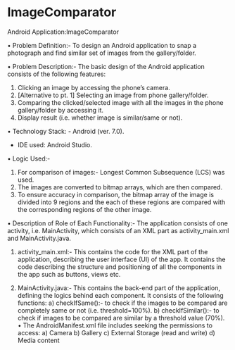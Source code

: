 # ImageComparator
Android Application:ImageComparator

•	Problem Definition:- To design an Android application to snap a photograph and find similar set of images from the gallery/folder.

•	Problem Description:- The basic design of the Android application consists of the following features:
1.	Clicking an image by accessing the phone’s camera.
2.	[Alternative to pt. 1]  Selecting an image from phone gallery/folder.
3.	Comparing the clicked/selected image with all the images in the phone gallery/folder by accessing it.
4.	Display result (i.e. whether image is similar/same or not).

•	Technology Stack: -     Android (ver. 7.0).
-	IDE used: Android Studio.

•	Logic Used:- 
1.	For comparison of images:-  Longest Common Subsequence (LCS) was used.
2.	The images are converted to bitmap arrays, which are then compared.
3.	To ensure accuracy in comparison, the bitmap array of the image is divided into 9 regions and the each of these regions are compared with the corresponding regions of the other image.

•	Description of Role of Each Functionality:-
The application consists of one activity, i.e. MainActivity, which consists of an XML part as activity_main.xml and MainActivity.java.

1.	activity_main.xml:-
This contains the code for the XML part of the application, describing the user interface (UI) of the app.
It contains the code describing the structure and positioning of all the components in the app such as buttons, views etc.

2.	MainActivity.java:-
This contains the back-end part of the application, defining the logics behind each component.
It consists of the following functions:
a)	checkIfSame():- to check if the images to be compared are completely same or not (i.e. threshold=100%).
b)	checkIfSimilar():- to check if images to be compared are similar by a threshold value (70%).
•	The AndroidManifest.xml file includes seeking the permissions to access:
a)	Camera
b)	Gallery
c)	External Storage (read and write)
d)	Media content

